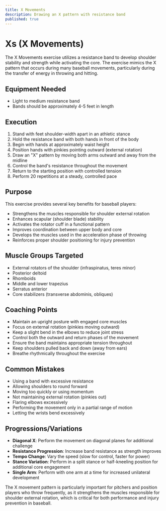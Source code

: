 ```yaml
---
title: X Movements
description: Drawing an X pattern with resistance band
published: true
---
```


# Xs (X Movements)

The X Movements exercise utilizes a resistance band to develop shoulder stability and strength while activating the core. The exercise mimics the X pattern that occurs during many baseball movements, particularly during the transfer of energy in throwing and hitting.

## Equipment Needed

- Light to medium resistance band
- Bands should be approximately 4-5 feet in length

## Execution

1. Stand with feet shoulder-width apart in an athletic stance
2. Hold the resistance band with both hands in front of the body
3. Begin with hands at approximately waist height
4. Position hands with pinkies pointing outward (external rotation)
5. Draw an "X" pattern by moving both arms outward and away from the midline
6. Control the band's resistance throughout the movement
7. Return to the starting position with controlled tension
8. Perform 20 repetitions at a steady, controlled pace

## Purpose

This exercise provides several key benefits for baseball players:

- Strengthens the muscles responsible for shoulder external rotation
- Enhances scapular (shoulder blade) stability
- Activates the rotator cuff in a functional pattern
- Improves coordination between upper body and core
- Develops the muscles used in the acceleration phase of throwing
- Reinforces proper shoulder positioning for injury prevention

## Muscle Groups Targeted

- External rotators of the shoulder (infraspinatus, teres minor)
- Posterior deltoid
- Rhomboids
- Middle and lower trapezius
- Serratus anterior
- Core stabilizers (transverse abdominis, obliques)

## Coaching Points

- Maintain an upright posture with engaged core muscles
- Focus on external rotation (pinkies moving outward)
- Keep a slight bend in the elbows to reduce joint stress
- Control both the outward and return phases of the movement
- Ensure the band maintains appropriate tension throughout
- Keep shoulders pulled back and down (away from ears)
- Breathe rhythmically throughout the exercise

## Common Mistakes

- Using a band with excessive resistance
- Allowing shoulders to round forward
- Moving too quickly or using momentum
- Not maintaining external rotation (pinkies out)
- Flaring elbows excessively
- Performing the movement only in a partial range of motion
- Letting the wrists bend excessively

## Progressions/Variations

- **Diagonal X**: Perform the movement on diagonal planes for additional challenge
- **Resistance Progression**: Increase band resistance as strength improves
- **Tempo Change**: Vary the speed (slow for control, faster for power)
- **Stance Variation**: Perform in a split stance or half-kneeling position for additional core engagement
- **Single Arm**: Perform with one arm at a time for increased unilateral development

The X movement pattern is particularly important for pitchers and position players who throw frequently, as it strengthens the muscles responsible for shoulder external rotation, which is critical for both performance and injury prevention in baseball.
